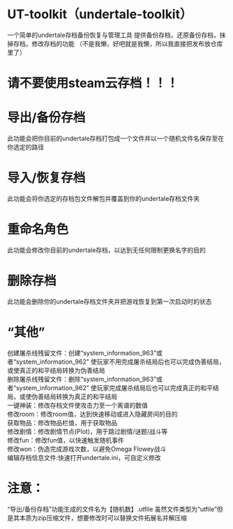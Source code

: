 # UT-toolkit（undertale-toolkit）
一个简单的undertale存档备份恢复与管理工具
提供备份存档，还原备份存档，抹掉存档，修改存档的功能
（不是我懒，好吧就是我懒，所以我直接把发布放仓库里了）
# 请不要使用steam云存档！！！
# 导出/备份存档
此功能会把你目前的undertale存档打包成一个文件并以一个随机文件名保存至在你选定的路径
# 导入/恢复存档
此功能会将你选定的存档包文件解包并覆盖到你的undertale存档文件夹
# 重命名角色
此功能会修改你目前的undertale存档，以达到无任何限制更换名字的目的
# 删除存档
此功能会删除你的undertale存档文件夹并把游戏恢复到第一次启动时的状态
# “其他”
创建屠杀线残留文件：创建“system_information_963”或者“system_information_962” 使玩家不用完成屠杀结局后也可以完成伪善结局，或使真正的和平结局转换为伪善结局  
删除屠杀线残留文件：删除“system_information_963”或者“system_information_962” 使玩家完成屠杀结局后也可以完成真正的和平结局，或使伪善结局转换为真正的和平结局  
一键神装：修改存档文件使攻击力至一个离谱的数值  
修改room：修改room值，达到快速移动或进入隐藏房间的目的  
获取物品：修改物品栏值，用于获取物品  
修改剧情：修改剧情节点(Plot)，用于跳过剧情/谜题/战斗等  
修改fun：修改fun值，以快速触发随机事件  
修改won：伪造完成游戏次数，以避免Omega Flowey战斗  
编辑存档信息文件:快速打开undertale.ini，可自定义修改
# 注意：
“导出/备份存档”功能生成的文件名为【随机数】.utfile
虽然文件类型为“utfile”但是其本质为zip压缩文件，想要修改时可以替换文件拓展名并解压缩

